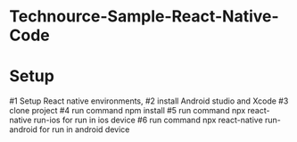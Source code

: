 # Technource-Sample-React-Native-Code

# Setup
#1 Setup React native environments, 
#2 install Android studio and Xcode
#3 clone project
#4 run command npm install
#5 run command npx react-native run-ios for run in ios device
#6 run command npx react-native run-android for run in android device

